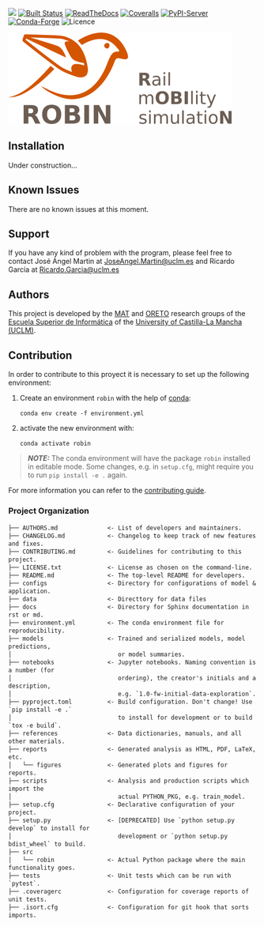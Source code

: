 ![](https://img.shields.io/pypi/pyversions/robin.svg)
[![Built Status](https://api.cirrus-ci.com/github/JoseAngelMartinB/robin.svg?branch=main)](https://cirrus-ci.com/github/JoseAngelMartinB/robin)
[![ReadTheDocs](https://readthedocs.org/projects/robin/badge/?version=latest)](https://robin.readthedocs.io/en/stable/)
[![Coveralls](https://img.shields.io/coveralls/github/JoseAngelMartinB/robin/main.svg)](https://coveralls.io/r/JoseAngelMartinB/robin)
[![PyPI-Server](https://img.shields.io/pypi/v/robin.svg)](https://pypi.org/project/robin/)
[![Conda-Forge](https://img.shields.io/conda/vn/conda-forge/robin.svg)](https://anaconda.org/conda-forge/robin)
![Licence](https://img.shields.io/badge/Licence-MIT-blue)

<!-- These are examples of badges you might also want to add to your README. Update the URLs accordingly.
[![Tests](https://github.com/JoseAngelMartinB/robin/actions/workflows/tests.yml/badge.svg)](https://github.com/JoseAngelMartinB/robin/actions/workflows/tests.yml)
[![GitHub version](https://badge.fury.io/gh/JoseAngelMartinB%2Frobin.svg)](https://badge.fury.io/gh/JoseAngelMartinB%2Frobin)
[![Built Status](https://api.cirrus-ci.com/github/<USER>/robin.svg?branch=main)](https://cirrus-ci.com/github/<USER>/robin)
[![ReadTheDocs](https://readthedocs.org/projects/robin/badge/?version=latest)](https://robin.readthedocs.io/en/stable/)
[![Coveralls](https://img.shields.io/coveralls/github/<USER>/robin/main.svg)](https://coveralls.io/r/<USER>/robin)
[![PyPI-Server](https://img.shields.io/pypi/v/robin.svg)](https://pypi.org/project/robin/)
[![Conda-Forge](https://img.shields.io/conda/vn/conda-forge/robin.svg)](https://anaconda.org/conda-forge/robin)
[![Monthly Downloads](https://pepy.tech/badge/robin/month)](https://pepy.tech/project/robin)
[![Twitter](https://img.shields.io/twitter/url/http/shields.io.svg?style=social&label=Twitter)](https://twitter.com/robin)
[![Project generated with PyScaffold](https://img.shields.io/badge/-PyScaffold-005CA0?logo=pyscaffold)](https://pyscaffold.org/)
-->

![ROBIN (Rail mOBIlity simulatioN) logo](docs/_static/images/logo.png "ROBIN (Rail mOBIlity simulatioN)")

<!-- Short description goes here -->

## Installation
Under construction...


## Known Issues
There are no known issues at this moment.


## Support
If you have any kind of problem with the program, please feel free to contact José Ángel Martin at JoseAngel.Martin@uclm.es and Ricardo García at Ricardo.Garcia@uclm.es


## Authors
This project is developed by the [MAT](https://blog.uclm.es/grupomat/) and [ORETO](https://www.uclm.es/Home/Misiones/Investigacion/OfertaCientificoTecnica/GruposInvestigacion/DetalleGrupo?idgrupo=75) research groups of the [Escuela Superior de Informática](https://esi.uclm.es) of the [University of Castilla-La Mancha (UCLM)](https://www.uclm.es).



## Contribution
In order to contribute to this proyect it is necessary to set up the following environment:

1. Create an environment `robin` with the help of [conda](https://anaconda.org):
   ```
   conda env create -f environment.yml
   ```
2. activate the new environment with:
   ```
   conda activate robin
   ```

> **_NOTE:_**  The conda environment will have the package `robin` installed in editable mode.
> Some changes, e.g. in `setup.cfg`, might require you to run `pip install -e .` again.

For more information you can refer to the [contributing guide](CONTRIBUTING.rst).


### Project Organization
```
├── AUTHORS.md              <- List of developers and maintainers.
├── CHANGELOG.md            <- Changelog to keep track of new features and fixes.
├── CONTRIBUTING.md         <- Guidelines for contributing to this project.
├── LICENSE.txt             <- License as chosen on the command-line.
├── README.md               <- The top-level README for developers.
├── configs                 <- Directory for configurations of model & application.
├── data                    <- Directtory for data files
├── docs                    <- Directory for Sphinx documentation in rst or md.
├── environment.yml         <- The conda environment file for reproducibility.
├── models                  <- Trained and serialized models, model predictions,
│                              or model summaries.
├── notebooks               <- Jupyter notebooks. Naming convention is a number (for
│                              ordering), the creator's initials and a description,
│                              e.g. `1.0-fw-initial-data-exploration`.
├── pyproject.toml          <- Build configuration. Don't change! Use `pip install -e .`
│                              to install for development or to build `tox -e build`.
├── references              <- Data dictionaries, manuals, and all other materials.
├── reports                 <- Generated analysis as HTML, PDF, LaTeX, etc.
│   └── figures             <- Generated plots and figures for reports.
├── scripts                 <- Analysis and production scripts which import the
│                              actual PYTHON_PKG, e.g. train_model.
├── setup.cfg               <- Declarative configuration of your project.
├── setup.py                <- [DEPRECATED] Use `python setup.py develop` to install for
│                              development or `python setup.py bdist_wheel` to build.
├── src
│   └── robin               <- Actual Python package where the main functionality goes.
├── tests                   <- Unit tests which can be run with `pytest`.
├── .coveragerc             <- Configuration for coverage reports of unit tests.
├── .isort.cfg              <- Configuration for git hook that sorts imports.
```

